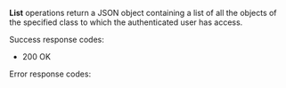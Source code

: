 **List** operations return a JSON object containing a list of all the
objects of the specified class to which the authenticated user has
access.

Success response codes:
* 200 OK

Error response codes: